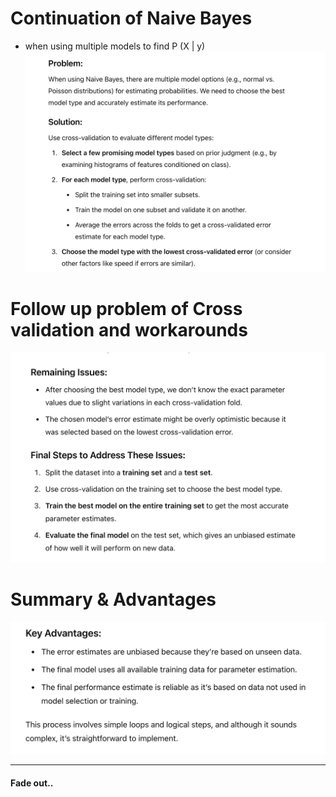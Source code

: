 # Continuation of Naive Bayes
- when using multiple models to find P (X | y)
![alt text](image-17.png)

# Follow up problem of Cross validation and workarounds

![alt text](image-18.png)

# Summary & Advantages
![alt text](image-19.png)

---
#### Fade out..
